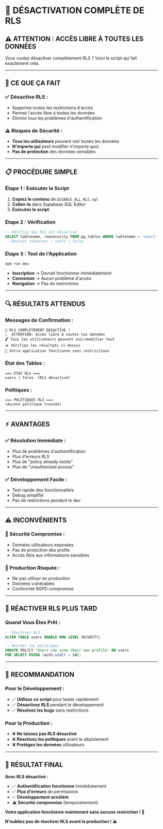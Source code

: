 # 🚫 DÉSACTIVATION COMPLÈTE DE RLS

## ⚠️ **ATTENTION : ACCÈS LIBRE À TOUTES LES DONNÉES**

Vous voulez désactiver complètement RLS ? Voici le script qui fait exactement cela.

---

## 🚨 **CE QUE ÇA FAIT**

### **✅ Désactive RLS :**
- Supprime toutes les restrictions d'accès
- Permet l'accès libre à toutes les données
- Élimine tous les problèmes d'authentification

### **⚠️ Risques de Sécurité :**
- **Tous les utilisateurs** peuvent voir toutes les données
- **N'importe qui** peut modifier n'importe quoi
- **Pas de protection** des données sensibles

---

## 📋 **PROCÉDURE SIMPLE**

### **Étape 1 : Exécuter le Script**
1. **Copiez le contenu** de `DISABLE_ALL_RLS.sql`
2. **Collez-le** dans Supabase SQL Editor
3. **Exécutez le script**

### **Étape 2 : Vérification**
```sql
-- Vérifiez que RLS est désactivé
SELECT tablename, rowsecurity FROM pg_tables WHERE tablename = 'users';
-- Devrait retourner : users | false
```

### **Étape 3 : Test de l'Application**
```bash
npm run dev
```
- **Inscription** → Devrait fonctionner immédiatement
- **Connexion** → Aucun problème d'accès
- **Navigation** → Pas de restrictions

---

## 🔍 **RÉSULTATS ATTENDUS**

### **Messages de Confirmation :**
```
🚫 RLS COMPLÈTEMENT DÉSACTIVÉ !
⚠️  ATTENTION: Accès libre à toutes les données
🔓 Tous les utilisateurs peuvent voir/modifier tout
📊 Vérifiez les résultats ci-dessus
🚀 Votre application fonctionne sans restrictions
```

### **État des Tables :**
```
=== ÉTAT RLS ===
users | false  (RLS désactivé)
```

### **Politiques :**
```
=== POLITIQUES RLS ===
(Aucune politique trouvée)
```

---

## ⚡ **AVANTAGES**

### **✅ Résolution Immédiate :**
- Plus de problèmes d'authentification
- Plus d'erreurs RLS
- Plus de "policy already exists"
- Plus de "unauthorized access"

### **✅ Développement Facile :**
- Test rapide des fonctionnalités
- Debug simplifié
- Pas de restrictions pendant le dev

---

## ⚠️ **INCONVÉNIENTS**

### **🚨 Sécurité Compromise :**
- Données utilisateurs exposées
- Pas de protection des profils
- Accès libre aux informations sensibles

### **🚨 Production Risquée :**
- Ne pas utiliser en production
- Données vulnérables
- Conformité RGPD compromise

---

## 🔄 **RÉACTIVER RLS PLUS TARD**

### **Quand Vous Êtes Prêt :**
```sql
-- Réactiver RLS
ALTER TABLE users ENABLE ROW LEVEL SECURITY;

-- Recréer les politiques
CREATE POLICY "Users can view their own profile" ON users
FOR SELECT USING (auth.uid() = id);
```

---

## 🎯 **RECOMMANDATION**

### **Pour le Développement :**
- ✅ **Utilisez ce script** pour tester rapidement
- ✅ **Désactivez RLS** pendant le développement
- ✅ **Résolvez les bugs** sans restrictions

### **Pour la Production :**
- ❌ **Ne laissez pas RLS désactivé**
- ❌ **Réactivez les politiques** avant le déploiement
- ❌ **Protégez les données** utilisateurs

---

## 🚀 **RÉSULTAT FINAL**

**Avec RLS désactivé :**
- ✅ **Authentification fonctionne** immédiatement
- ✅ **Plus d'erreurs** de permissions
- ✅ **Développement accéléré**
- ⚠️ **Sécurité compromise** (temporairement)

**Votre application fonctionne maintenant sans aucune restriction !** 🎉

**N'oubliez pas de réactiver RLS avant la production !** ⚠️
